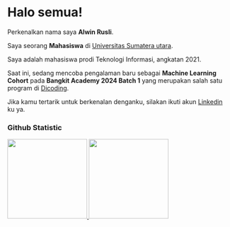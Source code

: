 # Halo semua! 

Perkenalkan nama saya **Alwin Rusli**.<br>

Saya seorang **Mahasiswa** di [Universitas Sumatera utara](https://www.usu.ad.id/).<br>

Saya adalah mahasiswa prodi Teknologi Informasi, angkatan 2021.<br>

Saat ini, sedang mencoba pengalaman baru sebagai **Machine Learning Cohort** pada **Bangkit Academy 2024 Batch 1** yang merupakan salah satu program di [Dicoding](https://www.dicoding.com/).<br>

Jika kamu tertarik untuk berkenalan denganku, silakan ikuti akun [Linkedin](https://www.linkedin.com/in/alwinrusli/) ku ya.

### Github Statistic
<p align="left">
<a href="https://github.com/all-winn">
  <img height="180em" src="https://github-readme-stats-eight-theta.vercel.app/api?username=penuliscode&show_icons=true&theme=algolia&include_all_commits=true&count_private=true"/>
  <img height="180em" src="https://github-readme-stats-eight-theta.vercel.app/api/top-langs/?username=penuliscode&layout=compact&theme=algolia"/>
</a>
</p>
